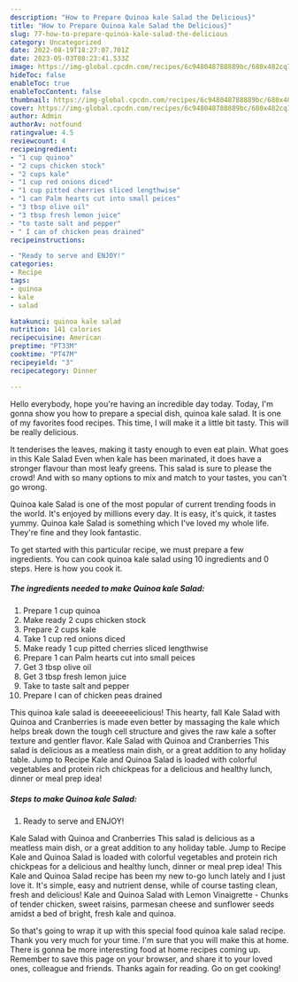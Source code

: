 ```yaml
---
description: "How to Prepare Quinoa kale Salad the Delicious}"
title: "How to Prepare Quinoa kale Salad the Delicious}"
slug: 77-how-to-prepare-quinoa-kale-salad-the-delicious
category: Uncategorized
date: 2022-08-19T18:27:07.701Z
date: 2023-05-03T08:23:41.533Z
image: https://img-global.cpcdn.com/recipes/6c948048788889bc/680x482cq70/quinoa-kale-salad-recipe-main-photo.jpg
hideToc: false
enableToc: true
enableTocContent: false
thumbnail: https://img-global.cpcdn.com/recipes/6c948048788889bc/680x482cq70/quinoa-kale-salad-recipe-main-photo.jpg
cover: https://img-global.cpcdn.com/recipes/6c948048788889bc/680x482cq70/quinoa-kale-salad-recipe-main-photo.jpg
author: Admin
authorAv: notfound
ratingvalue: 4.5
reviewcount: 4
recipeingredient:
- "1 cup quinoa"
- "2 cups chicken stock"
- "2 cups kale"
- "1 cup red onions diced"
- "1 cup pitted cherries sliced lengthwise"
- "1 can Palm hearts cut into small peices"
- "3 tbsp olive oil"
- "3 tbsp fresh lemon juice"
- "to taste salt and pepper"
- " I can of chicken peas drained"
recipeinstructions:

- "Ready to serve and ENJOY!"
categories:
- Recipe
tags:
- quinoa
- kale
- salad

katakunci: quinoa kale salad 
nutrition: 141 calories
recipecuisine: American
preptime: "PT33M"
cooktime: "PT47M"
recipeyield: "3"
recipecategory: Dinner

---
```



Hello everybody, hope you're having an incredible day today. Today, I'm gonna show you how to prepare a special dish, quinoa kale salad. It is one of my favorites food recipes. This time, I will make it a little bit tasty. This will be really delicious.

It tenderises the leaves, making it tasty enough to even eat plain. What goes in this Kale Salad Even when kale has been marinated, it does have a stronger flavour than most leafy greens. This salad is sure to please the crowd! And with so many options to mix and match to your tastes, you can&#39;t go wrong.

Quinoa kale Salad is one of the most popular of current trending foods in the world. It's enjoyed by millions every day. It is easy, it's quick, it tastes yummy. Quinoa kale Salad is something which I've loved my whole life. They're fine and they look fantastic.


To get started with this particular recipe, we must prepare a few ingredients. You can cook quinoa kale salad using 10 ingredients and 0 steps. Here is how you cook it.

<!--inarticleads1-->

##### The ingredients needed to make Quinoa kale Salad:

1. Prepare 1 cup quinoa
1. Make ready 2 cups chicken stock
1. Prepare 2 cups kale
1. Take 1 cup red onions diced
1. Make ready 1 cup pitted cherries sliced lengthwise
1. Prepare 1 can Palm hearts cut into small peices
1. Get 3 tbsp olive oil
1. Get 3 tbsp fresh lemon juice
1. Take to taste salt and pepper
1. Prepare  I can of chicken peas drained


This quinoa kale salad is deeeeeeelicious! This hearty, fall Kale Salad with Quinoa and Cranberries is made even better by massaging the kale which helps break down the tough cell structure and gives the raw kale a softer texture and gentler flavor. Kale Salad with Quinoa and Cranberries This salad is delicious as a meatless main dish, or a great addition to any holiday table. Jump to Recipe Kale and Quinoa Salad is loaded with colorful vegetables and protein rich chickpeas for a delicious and healthy lunch, dinner or meal prep idea! 

<!--inarticleads2-->

##### Steps to make Quinoa kale Salad:


1. Ready to serve and ENJOY!

Kale Salad with Quinoa and Cranberries This salad is delicious as a meatless main dish, or a great addition to any holiday table. Jump to Recipe Kale and Quinoa Salad is loaded with colorful vegetables and protein rich chickpeas for a delicious and healthy lunch, dinner or meal prep idea! This Kale and Quinoa Salad recipe has been my new to-go lunch lately and I just love it. It&#39;s simple, easy and nutrient dense, while of course tasting clean, fresh and delicious! Kale and Quinoa Salad with Lemon Vinaigrette - Chunks of tender chicken, sweet raisins, parmesan cheese and sunflower seeds amidst a bed of bright, fresh kale and quinoa. 

So that's going to wrap it up with this special food quinoa kale salad recipe. Thank you very much for your time. I'm sure that you will make this at home. There is gonna be more interesting food at home recipes coming up. Remember to save this page on your browser, and share it to your loved ones, colleague and friends. Thanks again for reading. Go on get cooking!
